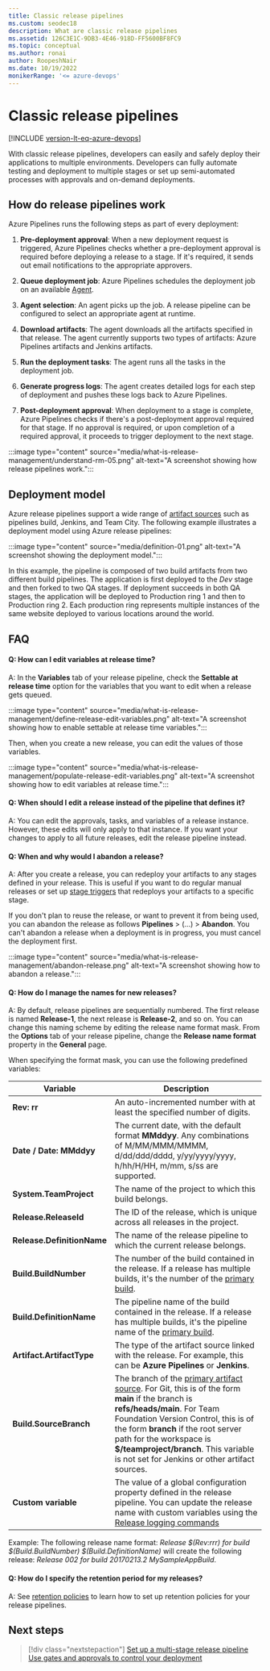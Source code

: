 ```yaml
---
title: Classic release pipelines
ms.custom: seodec18
description: What are classic release pipelines
ms.assetid: 126C3E1C-9DB3-4E46-918D-FF5600BF8FC9
ms.topic: conceptual
ms.author: ronai
author: RoopeshNair
ms.date: 10/19/2022
monikerRange: '<= azure-devops'
---
```


# Classic release pipelines

[!INCLUDE [version-lt-eq-azure-devops](../../includes/version-lt-eq-azure-devops.md)]

With classic release pipelines, developers can easily and safely deploy their applications to multiple environments. Developers can fully automate testing and deployment to multiple stages or set up semi-automated processes with approvals and on-demand deployments.

## How do release pipelines work

Azure Pipelines runs the following steps as part of every deployment:

1. **Pre-deployment approval**:
   When a new deployment request is triggered, Azure Pipelines checks whether a pre-deployment approval is required before deploying a release to a stage. If it's required, it sends out email notifications to the appropriate approvers.

1. **Queue deployment job**:
   Azure Pipelines schedules the deployment job on an available [Agent](../agents/agents.md).

1. **Agent selection**:
   An agent picks up the job. A release pipeline can be configured to select an appropriate agent at runtime.

1. **Download artifacts**:
   The agent downloads all the artifacts specified in that release. The agent currently supports two types of artifacts: Azure Pipelines artifacts and Jenkins artifacts.

1. **Run the deployment tasks**:
   The agent runs all the tasks in the deployment job.

1. **Generate progress logs**:
   The agent creates detailed logs for each step of deployment and pushes these logs back to Azure Pipelines.

1. **Post-deployment approval**:
   When deployment to a stage is complete, Azure Pipelines checks if there's a post-deployment approval required for that stage. If no approval is required, or upon completion of a required approval, it proceeds to trigger deployment to the next stage.

:::image type="content" source="media/what-is-release-management/understand-rm-05.png" alt-text="A screenshot showing how release pipelines work.":::

## Deployment model

Azure release pipelines support a wide range of [artifact sources](artifacts.md#sources) such as pipelines build, Jenkins, and Team City. The following example illustrates a deployment model using Azure release pipelines:

:::image type="content" source="media/definition-01.png" alt-text="A screenshot showing the deployment model.":::

In this example, the pipeline is composed of two build artifacts from two different build pipelines. The application is first deployed to the *Dev* stage and then forked to two QA stages. If deployment succeeds in both QA stages, the application will be deployed to Production ring 1 and then to Production ring 2. Each production ring represents multiple instances of the same website deployed to various locations around the world.

## FAQ 

#### Q: How can I edit variables at release time?

A: In the **Variables** tab of your release pipeline, check the **Settable at release time** option for the variables that you want to edit when a release gets queued.

:::image type="content" source="media/what-is-release-management/define-release-edit-variables.png" alt-text="A screenshot showing how to enable settable at release time variables.":::

Then, when you create a new release, you can edit the values of those variables.

:::image type="content" source="media/what-is-release-management/populate-release-edit-variables.png" alt-text="A screenshot showing how to edit variables at release time.":::

#### Q: When should I edit a release instead of the pipeline that defines it?

A: You can edit the approvals, tasks, and variables of a release instance. However, these edits will only apply to that instance. If you want your changes to apply to all future releases, edit the release pipeline instead.

#### Q: When and why would I abandon a release?

A: After you create a release, you can redeploy your artifacts to any stages defined in your release. This is useful if you want to do regular manual releases or set up [stage triggers](triggers.md#env-triggers) that redeploys your artifacts to a specific stage.

If you don't plan to reuse the release, or want to prevent it from being used, you can abandon the release as follows **Pipelines** > (...) > **Abandon**. You can't abandon a release when a deployment is in progress, you must cancel the deployment first.

:::image type="content" source="media/what-is-release-management/abandon-release.png" alt-text="A screenshot showing how to abandon a release.":::

#### Q: How do I manage the names for new releases?

A: By default, release pipelines are sequentially numbered. The first release is named **Release-1**, the next release is **Release-2**, and so on. You can change this naming scheme by editing the release name format mask. From the **Options** tab of your release pipeline, change the **Release name format** property in the **General** page.

When specifying the format mask, you can use the following predefined variables:

| Variable | Description |
|----------|-------------|
| **Rev: rr** | An auto-incremented number with at least the specified number of digits. |
| **Date / Date: MMddyy** | The current date, with the default format **MMddyy**. Any combinations of M/MM/MMM/MMMM, d/dd/ddd/dddd, y/yy/yyyy/yyyy, h/hh/H/HH, m/mm, s/ss are supported. |
| **System.TeamProject** | The name of the project to which this build belongs. |
| **Release.ReleaseId** | The ID of the release, which is unique across all releases in the project. |
| **Release.DefinitionName** | The name of the release pipeline to which the current release belongs. |
| **Build.BuildNumber** | The number of the build contained in the release. If a release has multiple builds, it's the number of the [primary build](artifacts.md#primary-source). |
| **Build.DefinitionName** | The pipeline name of the build contained in the release. If a release has multiple builds, it's the pipeline name of the [primary build](artifacts.md#primary-source). |
| **Artifact.ArtifactType** | The type of the artifact source linked with the release. For example, this can be **Azure Pipelines** or **Jenkins**. |
| **Build.SourceBranch** | The branch of the [primary artifact source](artifacts.md#primary-source). For Git, this is of the form **main** if the branch is **refs/heads/main**. For Team Foundation Version Control, this is of the form **branch** if the root server path for the workspace is **$/teamproject/branch**. This variable is not set for Jenkins or other artifact sources. |
| **Custom variable** | The value of a global configuration property defined in the release pipeline. You can update the release name with custom variables using the [Release logging commands](https://github.com/microsoft/azure-pipelines-tasks/blob/master/docs/authoring/commands.md#release-logging-commands) |

Example: The following release name format: *Release $(Rev:rrr) for build $(Build.BuildNumber) $(Build.DefinitionName)* will create the following release: *Release 002 for build 20170213.2 MySampleAppBuild*.

#### Q: How do I specify the retention period for my releases?

A: See [retention policies](../policies/retention.md) to learn how to set up retention policies for your release pipelines.

## Next steps

> [!div class="nextstepaction"]
> [Set up a multi-stage release pipeline](define-multistage-release-process.md)
> [Use gates and approvals to control your deployment](deploy-using-approvals.md)
